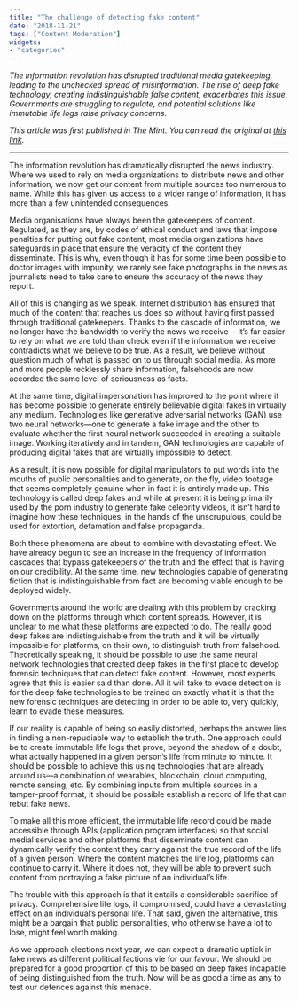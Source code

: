 ```yaml
---
title: "The challenge of detecting fake content"
date: "2018-11-21"
tags: ["Content Moderation"]
widgets: 
- "categories"
---
```


*The information revolution has disrupted traditional media gatekeeping, leading to the unchecked spread of misinformation. The rise of deep fake technology, creating indistinguishable false content, exacerbates this issue. Governments are struggling to regulate, and potential solutions like immutable life logs raise privacy concerns.*
<!--more-->
*This article was first published in The Mint. You can read the original at [this link](https://www.livemint.com/Opinion/rbLvtJE51jwOqE1nyayW8L/Opinion--The-challenge-of-detecting-fake-content.html).*

---

The information revolution has dramatically disrupted the news industry. Where we used to rely on media organizations to distribute news and other information, we now get our content from multiple sources too numerous to name. While this has given us access to a wider range of information, it has more than a few unintended consequences.

Media organisations have always been the gatekeepers of content. Regulated, as they are, by codes of ethical conduct and laws that impose penalties for putting out fake content, most media organizations have safeguards in place that ensure the veracity of the content they disseminate. This is why, even though it has for some time been possible to doctor images with impunity, we rarely see fake photographs in the news as journalists need to take care to ensure the accuracy of the news they report.

All of this is changing as we speak. Internet distribution has ensured that much of the content that reaches us does so without having first passed through traditional gatekeepers. Thanks to the cascade of information, we no longer have the bandwidth to verify the news we receive —it’s far easier to rely on what we are told than check even if the information we receive contradicts what we believe to be true. As a result, we believe without question much of what is passed on to us through social media. As more and more people recklessly share information, falsehoods are now accorded the same level of seriousness as facts.

At the same time, digital impersonation has improved to the point where it has become possible to generate entirely believable digital fakes in virtually any medium. Technologies like generative adversarial networks (GAN) use two neural networks—one to generate a fake image and the other to evaluate whether the first neural network succeeded in creating a suitable image. Working iteratively and in tandem, GAN technologies are capable of producing digital fakes that are virtually impossible to detect.

As a result, it is now possible for digital manipulators to put words into the mouths of public personalities and to generate, on the fly, video footage that seems completely genuine when in fact it is entirely made up. This technology is called deep fakes and while at present it is being primarily used by the porn industry to generate fake celebrity videos, it isn’t hard to imagine how these techniques, in the hands of the unscrupulous, could be used for extortion, defamation and false propaganda.

Both these phenomena are about to combine with devastating effect. We have already begun to see an increase in the frequency of information cascades that bypass gatekeepers of the truth and the effect that is having on our credibility. At the same time, new technologies capable of generating fiction that is indistinguishable from fact are becoming viable enough to be deployed widely.

Governments around the world are dealing with this problem by cracking down on the platforms through which content spreads. However, it is unclear to me what these platforms are expected to do. The really good deep fakes are indistinguishable from the truth and it will be virtually impossible for platforms, on their own, to distinguish truth from falsehood. Theoretically speaking, it should be possible to use the same neural network technologies that created deep fakes in the first place to develop forensic techniques that can detect fake content. However, most experts agree that this is easier said than done. All it will take to evade detection is for the deep fake technologies to be trained on exactly what it is that the new forensic techniques are detecting in order to be able to, very quickly, learn to evade these measures.

If our reality is capable of being so easily distorted, perhaps the answer lies in finding a non-repudiable way to establish the truth. One approach could be to create immutable life logs that prove, beyond the shadow of a doubt, what actually happened in a given person’s life from minute to minute. It should be possible to achieve this using technologies that are already around us—a combination of wearables, blockchain, cloud computing, remote sensing, etc. By combining inputs from multiple sources in a tamper-proof format, it should be possible establish a record of life that can rebut fake news.

To make all this more efficient, the immutable life record could be made accessible through APIs (application program interfaces) so that social medial services and other platforms that disseminate content can dynamically verify the content they carry against the true record of the life of a given person. Where the content matches the life log, platforms can continue to carry it. Where it does not, they will be able to prevent such content from portraying a false picture of an individual’s life.

The trouble with this approach is that it entails a considerable sacrifice of privacy. Comprehensive life logs, if compromised, could have a devastating effect on an individual’s personal life. That said, given the alternative, this might be a bargain that public personalities, who otherwise have a lot to lose, might feel worth making.

As we approach elections next year, we can expect a dramatic uptick in fake news as different political factions vie for our favour. We should be prepared for a good proportion of this to be based on deep fakes incapable of being distinguished from the truth. Now will be as good a time as any to test our defences against this menace.

